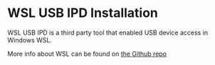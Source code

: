# WSL USB IPD Installation

WSL USB IPD is a third party tool that enabled USB device access in Windows WSL.


More info about WSL can be found on [the Github repo](https://github.com/dorssel/usbipd-win/)